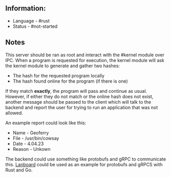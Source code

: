 ## Information:
* Language - #rust
* Status - #not-started
## Notes
This server should be ran as root and interact with the #kernel module over IPC. When a program is requested for execution, the kernel module will ask the kernel module to generate and gather two hashes:
* The hash for the requested program locally
* The hash found online for the program (if there is one)

If they match **exactly**, the program will pass and continue as usual. However, if either they do not match or the online hash does not exist, another message should be passed to the client which will talk to the backend and report the user for trying to run an application that was not allowed.

An example report could look like this:
* Name   - Geoferry
* File       - /usr/bin/cowsay
* Date     - 4.04.23
* Reason - Unkown

The backend could use something like protobufs and gRPC to communicate this. [Lanboard](https://github.com/BenMcAvoy/Lanboard) could be used as an example for protobufs and gRPCS with Rust and Go.
